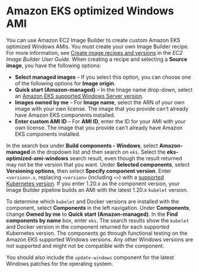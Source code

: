 # Amazon EKS optimized Windows AMI<a name="eks-custom-ami-windows"></a>

You can use Amazon EC2 Image Builder to create custom Amazon EKS optimized Windows AMIs\. You must create your own Image Builder recipe\. For more information, see [Create image recipes and versions](https://docs.aws.amazon.com/imagebuilder/latest/userguide/create-image-recipes.html) in the *EC2 Image Builder User Guide*\. When creating a recipe and selecting a **Source image**, you have the following options:
+  **Select managed images** – If you select this option, you can choose one of the following options for **Image origin**\.
  + **Quick start \(Amazon\-managed\)** – In the Image name drop\-down, select an [Amazon EKS supported Windows Server version](eks-optimized-windows-ami.md)\.
  + **Images owned by me** – For **Image name**, select the ARN of your own image with your own license\. The image that you provide can't already have Amazon EKS components installed\.
+ **Enter custom AMI ID** – For **AMI ID**, enter the ID for your AMI with your own license\. The image that you provide can't already have Amazon EKS components installed\.

In the search box under **Build components \- Windows**, select **Amazon\-managed** in the dropdown list and then search on `eks`\. Select the **eks\-optimized\-ami\-windows** search result, even though the result returned may not be the version that you want\. Under **Selected components**, select **Versioning options**, then select **Specify component version**\. Enter `<version>.x`, replacing `<version>` \(including `<>`\) with a [supported Kubernetes version](kubernetes-versions.md)\. If you enter 1\.20\.x as the component version, your Image Builder pipeline builds an AMI with the latest 1\.20\.x `kubelet` version\. 

To determine which `kubelet` and Docker versions are installed with the component, select **Components** in the left navigation\. Under **Components**, change **Owned by me** to **Quick start \(Amazon\-managed\)**\. In the **Find components by name** box, enter `eks`\. The search results show the `kubelet` and Docker version in the component returned for each supported Kubernetes version\. The components go through functional testing on the Amazon EKS supported Windows versions\. Any other Windows versions are not supported and might not be compatible with the component\. 

You should also include the `update-windows` component for the latest Windows patches for the operating system\.